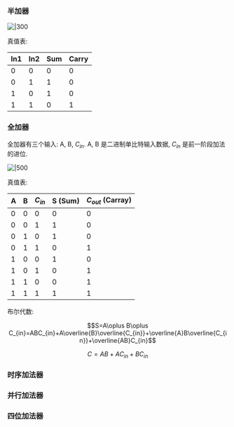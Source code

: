 
### 半加器

![|300](../../attach/half_adder.avif)

真值表:

| In1 | In2 | Sum | Carry |
| --- | --- | --- | ----- |
| 0   | 0   | 0   | 0     |
| 0   | 1   | 1   | 0     |
| 1   | 0   | 1   | 0     |
| 1   | 1   | 0   | 1      |

### 全加器

全加器有三个输入: A, B, $C_{in}$. A, B 是二进制单比特输入数据, $C_{in}$ 是前一阶段加法的进位. 

![|500](../../attach/full_adder.avif)

真值表:

| A   | B   | $C_{in}$ | S (Sum) | $C_{out}$ (Carray) |
| --- | --- | -------- | ------- | ------------------ |
| 0   | 0   | 0        | 0       | 0                  |
| 0   | 0   | 1        | 1       | 0                  |
| 0   | 1   | 0        | 1       | 0                  |
| 0   | 1   | 1        | 0       | 1                  |
| 1   | 0   | 0        | 1       | 0                  |
| 1   | 0   | 1        | 0       | 1                  |
| 1   | 1   | 0        | 0       | 1                  |
| 1   | 1   | 1        | 1       | 1                   |

布尔代数:

$$S=A\oplus B\oplus C_{in}=ABC_{in}+A\overline{B}\overline{C_{in}}+\overline{A}B\overline{C_{in}}+\overline{AB}C_{in}$$

$$C=AB+AC_{in}+BC_{in}$$

### 时序加法器

### 并行加法器

### 四位加法器